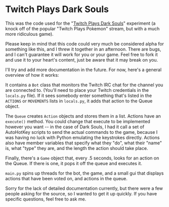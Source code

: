 Twitch Plays Dark Souls
=======================

This was the code used for the "[Twitch Plays Dark Souls](http://twitch.tv/naiyte)" experiment (a knock off of the popular "Twitch Plays Pokemon" stream, but with a much more ridiculous game).

Please keep in mind that this code could very much be considered alpha for something like this, and I threw it together in an afternoon. There are bugs, and I can't guarantee it will work for you or your game. Feel free to fork it and use it to your heart's content, just be aware that it may break on you.

I'll try and add more documentation in the future. For now, here's a general overview of how it works:

It contains a `Bot` class that monitors the Twitch IRC chat for the channel you are connected to. (You'll need to place your Twitch credentials in the `locals.py` file). If it sees somebody enter something that's listed in the `ACTIONS` or `MOVEMENTS` lists in `locals.py`, it adds that action to the Queue object.

The `Queue` creates `Action` objects and stores them in a list. Actions have an `execute()` method. You could change that execute to be implemented however you want -- in the case of Dark Souls, I had it call a set of AutoHotKey scripts to send the actual commands to the game, because I was having no luck with Python emulating the keystrokes directly. Actions also have member variables that specify what they "do", what their "name" is, what "type" they are, and the length the action should take place.

Finally, there's a `Game` object that, every .5 seconds, looks for an action on the Queue. If there is one, it pops it off the queue and executes it.

`main.py` spins up threads for the bot, the game, and a small gui that displays actions that have been voted on, and actions in the queue.

Sorry for the lack of detailed documentation currently, but there were a few people asking for the source, so I wanted to get it up quickly. If you have specific questions, feel free to ask me.